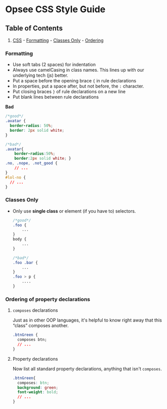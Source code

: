 # Opsee CSS Style Guide
## Table of Contents
  1. [CSS](#css)
    - [Formatting](#formatting)
    - [Classes Only](#classes-only)
    - [Ordering](#ordering-of-property-declarations)

### Formatting

* Use soft tabs (2 spaces) for indentation
* Always use camelCasing in class names. This lines up with our underlying tech (js) better.
* Put a space before the opening brace `{` in rule declarations
* In properties, put a space after, but not before, the `:` character.
* Put closing braces `}` of rule declarations on a new line
* Put blank lines between rule declarations

**Bad**

```css
/*good*/
.avatar {
  border-radius: 50%;
  border: 2px solid white;
}

/*bad*/
.avatar{
    border-radius:50%;
    border:2px solid white; }
.no, .nope, .not_good {
    // ...
}
#lol-no {
  // ...
}
```

### Classes Only
- Only use **single class** or element (if you have to) selectors.
    ```css
    /*good*/
    .foo {
        ...
    }
    body {
        ...
    }
    
    /*bad*/
    .foo .bar {
        ...
    }
    .foo > p {
        ....
    }
    ```
### Ordering of property declarations

1. `composes` declarations

    Just as in other OOP languages, it's helpful to know right away that this “class” composes another.

    ```css
    .btnGreen {
      composes btn;
      // ...
    }
    ```

2. Property declarations

    Now list all standard property declarations, anything that isn't `composes`.

    ```css
    .btnGreen{
      composes: btn;
      background: green;
      font-weight: bold;
      // ...
    }
    ```